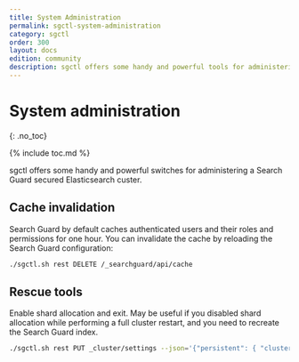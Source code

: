 ```yaml
---
title: System Administration
permalink: sgctl-system-administration
category: sgctl
order: 300
layout: docs
edition: community
description: sgctl offers some handy and powerful tools for administering a Search Guard secured Elasticsearch custer
---
```


<!---
Copyright 2020 floragunn GmbH
-->

# System administration
{: .no_toc}

{% include toc.md %}

sgctl offers some handy and powerful switches for administering a Search Guard secured Elasticsearch custer.

## Cache invalidation 

Search Guard by default caches authenticated users and their roles and permissions for one hour. You can invalidate the cache by reloading the Search Guard configuration:

```bash
./sgctl.sh rest DELETE /_searchguard/api/cache
```

## Rescue tools

Enable shard allocation and exit. May be useful if you disabled shard allocation while performing a full cluster restart, and you need to recreate the Search Guard index.
```bash
./sgctl.sh rest PUT _cluster/settings --json='{"persistent": { "cluster.routing.allocation.enable": null}}'
```




